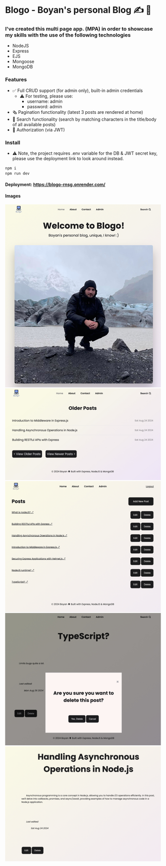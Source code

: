 # Blogo - Boyan's personal Blog :writing_hand:	:man:	

### I've created this multi page app. (MPA) in order to showcase my skills with the use of the following technologies
-   NodeJS
-   Express
-   EJS
-   Mongoose
-   MongoDB

### Features
- :white_check_mark: Full CRUD support (for admin only), built-in admin credentials
  - :warning: For testing, please use:
    - username: admin
    - password: admin
- :newspaper_roll: Pagination functionality (latest 3 posts are rendered at home)
- :speech_balloon: Search functionality (search by matching characters in the title/body of all available posts)
- :closed_lock_with_key: Authorization (via JWT)

### Install
-   :warning: Note, the project requires .env variable for the DB & JWT secret key, please use the deployment link to look around instead. 
```bash
npm i
npm run dev

```

#### Deployment: https://blogo-rnsg.onrender.com/

#### Images

![](./src/public//img/demo-picture.png)
![](./src/public//img/demo-picture2.png)
![](./src/public//img/demo-picture3.png)
![](./src/public//img/demo-picture4.png)
![](./src/public//img/demo-picture5.png)

